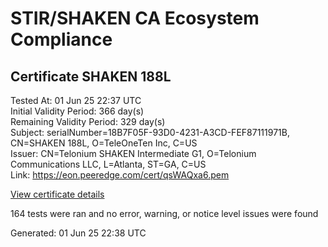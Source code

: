 # STIR/SHAKEN CA Ecosystem Compliance

## Certificate SHAKEN 188L

Tested At: 01 Jun 25 22:37 UTC\
Initial Validity Period: 366 day(s)\
Remaining Validity Period: 329 day(s)\
Subject: serialNumber=18B7F05F-93D0-4231-A3CD-FEF87111971B, CN=SHAKEN 188L, O=TeleOneTen Inc, C=US\
Issuer: CN=Telonium SHAKEN Intermediate G1, O=Telonium Communications LLC, L=Atlanta, ST=GA, C=US\
Link: https://eon.peeredge.com/cert/qsWAQxa6.pem

[View certificate details](https://x509.io/?cert=MIIDJDCCAsqgAwIBAgIRAJbA5ZKIIn2Hi1bJ%2FkrZOAEwCgYIKoZIzj0EAwIwfDELMAkGA1UEBhMCVVMxCzAJBgNVBAgMAkdBMRAwDgYDVQQHDAdBdGxhbnRhMSQwIgYDVQQKDBtUZWxvbml1bSBDb21tdW5pY2F0aW9ucyBMTEMxKDAmBgNVBAMMH1RlbG9uaXVtIFNIQUtFTiBJbnRlcm1lZGlhdGUgRzEwHhcNMjUwNDI1MjMyNDE4WhcNMjYwNDI1MjMyNTE4WjBrMQswCQYDVQQGEwJVUzEXMBUGA1UEChMOVGVsZU9uZVRlbiBJbmMxFDASBgNVBAMTC1NIQUtFTiAxODhMMS0wKwYDVQQFEyQxOEI3RjA1Ri05M0QwLTQyMzEtQTNDRC1GRUY4NzExMTk3MUIwWTATBgcqhkjOPQIBBggqhkjOPQMBBwNCAASjcgG261qp5PgeoaxeaAGKsrj5S%2BTatCwie9K0KmECJ6VrakoOXJ%2FzTdBHmRFjxgyr%2Bmoct6Bl9etDU4ljATLCo4IBPDCCATgwDgYDVR0PAQH%2FBAQDAgeAMAwGA1UdEwEB%2FwQCMAAwHQYDVR0OBBYEFPbCidzgfdqewlwUekUg%2Fbt90wxqMB8GA1UdIwQYMBaAFKoku%2F8UdUB5LYdv6A1Bd8q7zYiwMBcGA1UdIAQQMA4wDAYKYIZIAYb%2FCQEBBDCBpgYDVR0fBIGeMIGbMIGYoDqgOIY2aHR0cHM6Ly9hdXRoZW50aWNhdGUtYXBpLmljb25lY3Rpdi5jb20vZG93bmxvYWQvdjEvY3JsolqkWDBWMRQwEgYDVQQHEwtCcmlkZ2V3YXRlcjELMAkGA1UECBMCTkoxEzARBgNVBAMTClNUSS1QQSBDUkwxCzAJBgNVBAYTAlVTMQ8wDQYDVQQKEwZTVEktUEEwFgYIKwYBBQUHARoECjAIoAYWBDE4OEwwCgYIKoZIzj0EAwIDSAAwRQIhAK%2BaYyhxxXVpofckYqXFK4khRzHaok3zWZaBIiIYMli0AiBv%2BvimtG0AGwPJsKjNTJ1DZlIoadGTglKUxn2Yc3y2dA%3D%3D)

164 tests were ran and no error, warning, or notice level issues were found


Generated: 01 Jun 25 22:38 UTC